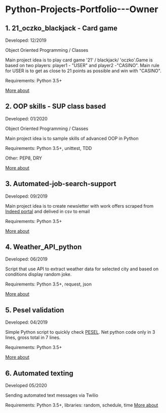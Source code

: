 # Python-Projects-Portfolio---Owner

## 1. 21_oczko_blackjack - Card game 
Developed: 12/2019 

Object Oriented Programming / Classes 

Main project idea is to play card game '21' / blackjack/ 'oczko'.Game is based on two players: player1 - "USER" and player2 -"CASINO". Main rule for USER is to get as close to 21 points as possible and win with "CASINO". 

Requirements: Python 3.5+

[More about](https://github.com/MTrawinska/21_oczko_blackjack)

## 2. OOP skills - SUP class based
Developed: 01/2020 

Object Oriented Programming / Classes 

Main project idea is to sample skills of advanced OOP in Python 

Requirements: Python 3.5+, unittest, TDD

Other: PEP8, DRY

[More about](https://github.com/MTrawinska/OOP_python_plus_tests)

## 3. Automated-job-search-support
Developed: 09/2019 

Main project idea is to create newsletter with work offers scraped from [Indeed portal](https://pl.indeed.com/?r=us) and delived in csv to email  

Requirements: Python 3.5+

[More about](https://github.com/MTrawinska/Automated-job-search-support)

## 4. Weather_API_python
Developed: 06/2019 

Script that use API to extract weather data for selected city and based on conditions display random joke.

Requirements: Python 3.5+, request, json

[More about](https://github.com/MTrawinska/Weather_API_python)

## 5. Pesel validation
Developed: 04/2019 

Simple Python script to quickly check [PESEL](https://pl.wikipedia.org/wiki/PESEL). Net python code only in 3 lines, gross total in 7 lines. 

Requirements: Python 3.5+

[More about](https://github.com/MTrawinska/PESEL)

## 6. Automated texting

Developed 05/2020

Sending automated text messages via Twilio

Requirements: Python 3.5+, libraries: random, schedule, time
[More about](https://github.com/MTrawinska/Automated_texing)
